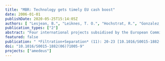 ```yaml
---
title: "MBR: Technology gets timely EU cash boost"
date: 2006-01-01
publishDate: 2020-05-25T15:14:05Z
authors: [ "Lesjean, B.", "Leiknes, T. O.", "Hochstrat, R.", "Gonzalez, A. G." ]
publication_types: ["2"]
abstract: "Four international projects subsidised by the European Commission should push forward the development and application of membrane bioreactor processes in the municipal wastewater sector."
featured: false
publication: " *Filtration+Separation* (11): 20-23 [10.1016/S0015-1882(06)71005-9](https://doi.org/10.1016/S0015-1882(06)71005-9)"
doi: "10.1016/S0015-1882(06)71005-9"
projects: ["amedeus"]
---
```


